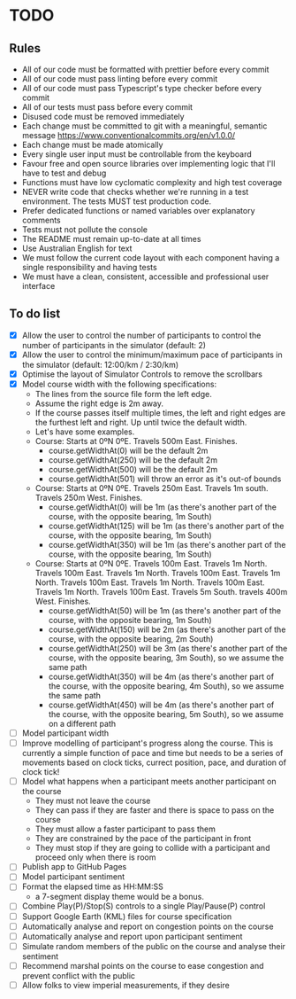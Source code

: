 # TODO

## Rules

- All of our code must be formatted with prettier before every commit
- All of our code must pass linting before every commit
- All of our code must pass Typescript's type checker before every commit
- All of our tests must pass before every commit
- Disused code must be removed immediately
- Each change must be committed to git with a meaningful, semantic message <https://www.conventionalcommits.org/en/v1.0.0/>
- Each change must be made atomically
- Every single user input must be controllable from the keyboard
- Favour free and open source libraries over implementing logic that I'll have to test and debug
- Functions must have low cyclomatic complexity and high test coverage
- NEVER write code that checks whether we're running in a test environment. The tests MUST test production code.
- Prefer dedicated functions or named variables over explanatory comments
- Tests must not pollute the console
- The README must remain up-to-date at all times
- Use Australian English for text
- We must follow the current code layout with each component having a single responsibility and having tests
- We must have a clean, consistent, accessible and professional user interface

## To do list

- [x] Allow the user to control the number of participants to control the number of participants in the simulator (default: 2)
- [x] Allow the user to control the minimum/maximum pace of participants in the simulator (default: 12:00/km / 2:30/km)
- [x] Optimise the layout of Simulator Controls to remove the scrollbars
- [x] Model course width with the following specifications:
  - The lines from the source file form the left edge.
  - Assume the right edge is 2m away.
  - If the course passes itself multiple times, the left and right edges are the furthest left and right. Up until twice the default width.
  - Let's have some examples.
  - Course: Starts at 0ºN 0ºE. Travels 500m East. Finishes.
    - course.getWidthAt(0) will be the default 2m
    - course.getWidthAt(250) will be the default 2m
    - course.getWidthAt(500) will be the default 2m
    - course.getWidthAt(501) will throw an error as it's out-of bounds
  - Course: Starts at 0ºN 0ºE. Travels 250m East. Travels 1m south. Travels 250m West. Finishes.
    - course.getWidthAt(0) will be 1m (as there's another part of the course, with the opposite bearing, 1m South)
    - course.getWidthAt(125) will be 1m (as there's another part of the course, with the opposite bearing, 1m South)
    - course.getWidthAt(350) will be 1m (as there's another part of the course, with the opposite bearing, 1m South)
  - Course: Starts at 0ºN 0ºE. Travels 100m East. Travels 1m North. Travels 100m East. Travels 1m North. Travels 100m East. Travels 1m North. Travels 100m East. Travels 1m North. Travels 100m East. Travels 1m North. Travels 100m East. Travels 5m South. travels 400m West. Finishes.
    - course.getWidthAt(50) will be 1m (as there's another part of the course, with the opposite bearing, 1m South)
    - course.getWidthAt(150) will be 2m (as there's another part of the course, with the opposite bearing, 2m South)
    - course.getWidthAt(250) will be 3m (as there's another part of the course, with the opposite bearing, 3m South), so we assume the same path
    - course.getWidthAt(350) will be 4m (as there's another part of the course, with the opposite bearing, 4m South), so we assume the same path
    - course.getWidthAt(450) will be 4m (as there's another part of the course, with the opposite bearing, 5m South), so we assume on a different path
- [ ] Model participant width
- [ ] Improve modelling of participant's progress along the course. This is currently a simple function of pace and time but needs to be a series of movements based on clock ticks, currect position, pace, and duration of clock tick!
- [ ] Model what happens when a participant meets another participant on the course
  - They must not leave the course
  - They can pass if they are faster and there is space to pass on the course
  - They must allow a faster participant to pass them
  - They are constrained by the pace of the participant in front
  - They must stop if they are going to collide with a participant and proceed only when there is room
- [ ] Publish app to GitHub Pages
- [ ] Model participant sentiment
- [ ] Format the elapsed time as HH:MM:SS
  - a 7-segment display theme would be a bonus.
- [ ] Combine Play(P)/Stop(S) controls to a single Play/Pause(P) control
- [ ] Support Google Earth (KML) files for course specification
- [ ] Automatically analyse and report on congestion points on the course
- [ ] Automatically analyse and report upon participant sentiment
- [ ] Simulate random members of the public on the course and analyse their sentiment
- [ ] Recommend marshal points on the course to ease congestion and prevent conflict with the public
- [ ] Allow folks to view imperial measurements, if they desire
